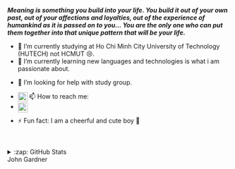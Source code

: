 _**Meaning is something you build into your life. You build it out of your own past, out of your affections and loyalties, out of the experience of humankind as it is passed on to you... You are the only one who can put them together into that unique pattern that will be your life.**_

<!-- **hkhansh27/hkhansh27** is a ✨ _special_ ✨ repository because its `README.md` (this file) appears on your GitHub profile.

Here are some ideas to get you started: -->

- 🔭 I’m currently studying at Ho Chi Minh City University of Technology (HUTECH) not HCMUT 😢.
- 🌱 I’m currently learning new languages and technologies is what i am passionate about.
<!-- - 👯 I’m looking to collaborate on ... -->
- 🤔 I’m looking for help with study group.
<!-- - 💬 Ask me about ... -->
- 📫 How to reach me: [<img align="left" alt="hkhansh27 | LinkedIn" width="22px" src="https://cdn.jsdelivr.net/npm/simple-icons@v3/icons/linkedin.svg" />][linkedin]
- [<img align="left" alt="hkhansh27 | Facebook" width="22px" src="https://cdn.jsdelivr.net/npm/simple-icons@v3/icons/facebook.svg" />][facebook]
<!-- - 😄 Pronouns: -->
- ⚡ Fun fact: I am a cheerful and cute boy 🥲

[linkedin]: https://linkedin.com/in/hkhansh27
[facebook]: https://www.facebook.com/hkhansh27

<br />
<br />

<details>
  <summary>:zap: GitHub Stats</summary>

  <img align="left" alt="Khanh Huu Huynh's GitHub Stats" src="https://github-readme-stats.codestackr.vercel.app/api?username=hkhansh27&show_icons=true&hide_border=true" />

</details>
John Gardner
